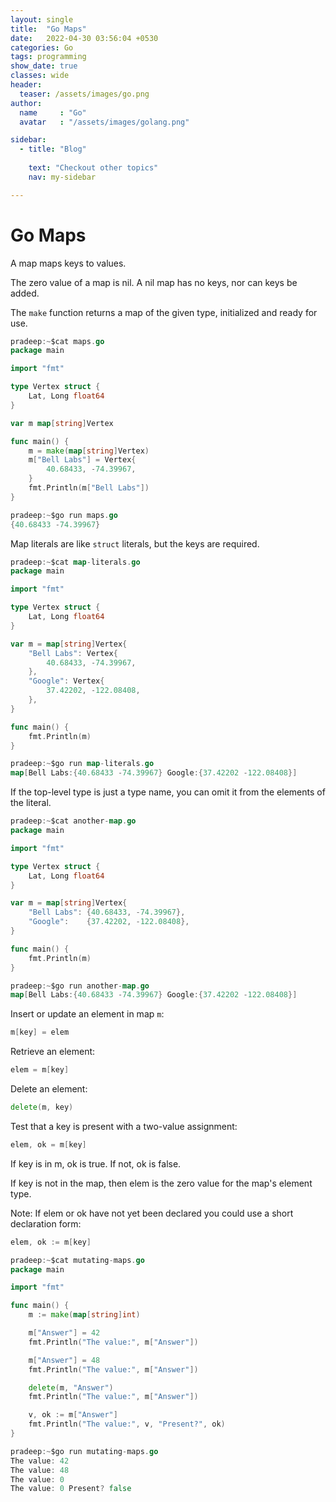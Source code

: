 ```yaml
---
layout: single
title:  "Go Maps"
date:   2022-04-30 03:56:04 +0530
categories: Go
tags: programming
show_date: true
classes: wide
header:
  teaser: /assets/images/go.png
author:
  name     : "Go"
  avatar   : "/assets/images/golang.png"

sidebar:
  - title: "Blog"
   
    text: "Checkout other topics"
    nav: my-sidebar

---
```


# Go Maps
A map maps keys to values.

The zero value of a map is nil. A nil map has no keys, nor can keys be added.

The `make` function returns a map of the given type, initialized and ready for use.

```go
pradeep:~$cat maps.go 
package main

import "fmt"

type Vertex struct {
	Lat, Long float64
}

var m map[string]Vertex

func main() {
	m = make(map[string]Vertex)
	m["Bell Labs"] = Vertex{
		40.68433, -74.39967,
	}
	fmt.Println(m["Bell Labs"])
}
```

```go
pradeep:~$go run maps.go 
{40.68433 -74.39967}
```

Map literals are like `struct` literals, but the keys are required.

```go
pradeep:~$cat map-literals.go 
package main

import "fmt"

type Vertex struct {
	Lat, Long float64
}

var m = map[string]Vertex{
	"Bell Labs": Vertex{
		40.68433, -74.39967,
	},
	"Google": Vertex{
		37.42202, -122.08408,
	},
}

func main() {
	fmt.Println(m)
}
```

```go
pradeep:~$go run map-literals.go 
map[Bell Labs:{40.68433 -74.39967} Google:{37.42202 -122.08408}]
```

If the top-level type is just a type name, you can omit it from the elements of the literal.

```go
pradeep:~$cat another-map.go 
package main

import "fmt"

type Vertex struct {
	Lat, Long float64
}

var m = map[string]Vertex{
	"Bell Labs": {40.68433, -74.39967},
	"Google":    {37.42202, -122.08408},
}

func main() {
	fmt.Println(m)
}
```

```go
pradeep:~$go run another-map.go 
map[Bell Labs:{40.68433 -74.39967} Google:{37.42202 -122.08408}]
```

Insert or update an element in map `m`:

```go
m[key] = elem
```

Retrieve an element:
```go
elem = m[key]
```

Delete an element:
```go
delete(m, key)
```

Test that a key is present with a two-value assignment:
```go
elem, ok = m[key]
```
If key is in m, ok is true. If not, ok is false.

If key is not in the map, then elem is the zero value for the map's element type.

Note: If elem or ok have not yet been declared you could use a short declaration form:
```go
elem, ok := m[key]
```



```go
pradeep:~$cat mutating-maps.go 
package main

import "fmt"

func main() {
	m := make(map[string]int)

	m["Answer"] = 42
	fmt.Println("The value:", m["Answer"])

	m["Answer"] = 48
	fmt.Println("The value:", m["Answer"])

	delete(m, "Answer")
	fmt.Println("The value:", m["Answer"])

	v, ok := m["Answer"]
	fmt.Println("The value:", v, "Present?", ok)
}

```

```go
pradeep:~$go run mutating-maps.go 
The value: 42
The value: 48
The value: 0
The value: 0 Present? false
```



